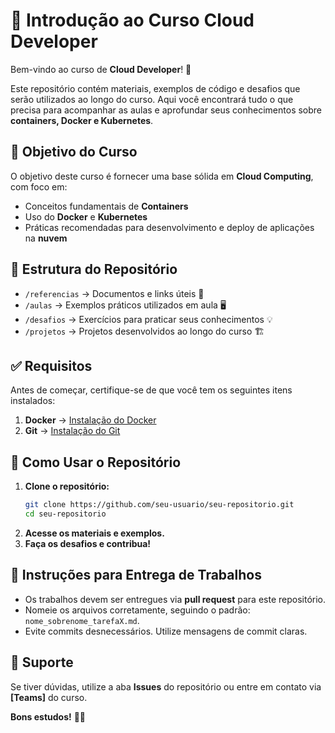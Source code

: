# 📘 Introdução ao Curso Cloud Developer

Bem-vindo ao curso de **Cloud Developer**! 🚀

Este repositório contém materiais, exemplos de código e desafios que serão utilizados ao longo do curso. Aqui você encontrará tudo o que precisa para acompanhar as aulas e aprofundar seus conhecimentos sobre **containers, Docker e Kubernetes**.

## 📌 Objetivo do Curso
O objetivo deste curso é fornecer uma base sólida em **Cloud Computing**, com foco em:
- Conceitos fundamentais de **Containers**
- Uso do **Docker** e **Kubernetes**
- Práticas recomendadas para desenvolvimento e deploy de aplicações na **nuvem**

## 📂 Estrutura do Repositório

- `/referencias` → Documentos e links úteis 📄
- `/aulas` → Exemplos práticos utilizados em aula 🖥️
- `/desafios` → Exercícios para praticar seus conhecimentos 💡
- `/projetos` → Projetos desenvolvidos ao longo do curso 🏗️

## ✅ Requisitos
Antes de começar, certifique-se de que você tem os seguintes itens instalados:

1. **Docker** → [Instalação do Docker](https://docs.docker.com/get-docker/)
3. **Git** → [Instalação do Git](https://git-scm.com/)

## 📖 Como Usar o Repositório
1. **Clone o repositório:**
   ```bash
   git clone https://github.com/seu-usuario/seu-repositorio.git
   cd seu-repositorio
   ```
2. **Acesse os materiais e exemplos.**
3. **Faça os desafios e contribua!**

## 🚀 Instruções para Entrega de Trabalhos
- Os trabalhos devem ser entregues via **pull request** para este repositório.
- Nomeie os arquivos corretamente, seguindo o padrão: `nome_sobrenome_tarefaX.md`.
- Evite commits desnecessários. Utilize mensagens de commit claras.

## 📢 Suporte
Se tiver dúvidas, utilize a aba **Issues** do repositório ou entre em contato via **[Teams]** do curso.

**Bons estudos!** 🎯🔥
